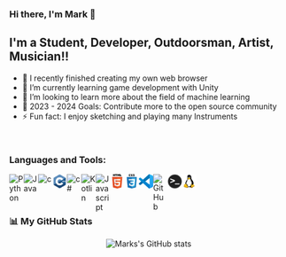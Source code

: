 ### Hi there, I'm Mark 👋


## I'm a Student, Developer, Outdoorsman, Artist, Musician!!

- 🔭 I recently finished creating my own web browser
- 🌱 I’m currently learning game development with Unity
- 📖 I’m looking to learn more about the field of machine learning
- 🥅 2023 - 2024 Goals: Contribute more to the open source community
- ⚡ Fun fact: I enjoy sketching and playing many Instruments

<br />

### Languages and Tools:

<img align="left" alt="Python" width="26px" src="https://cdn.jsdelivr.net/npm/programming-languages-logos/src/python/python.png" />
<img align="left" alt="Java" width="26px" src="https://cdn.jsdelivr.net/npm/programming-languages-logos/src/java/java.png" />
<img align="left" alt="c" width="26px" src="https://github.com/abrahamcalf/programming-languages-logos/blob/master/src/c/c.png?raw=true" />
<img align="left" alt="c++" width="26px" src="https://raw.githubusercontent.com/github/explore/180320cffc25f4ed1bbdfd33d4db3a66eeeeb358/topics/cpp/cpp.png" />
<img align="left" alt="c#" width="26px" src="https://github.com/abrahamcalf/programming-languages-logos/blob/master/src/csharp/csharp.png?raw=true" />
<img align="left" alt="Kotlin" width="26px" src="https://github.com/abrahamcalf/programming-languages-logos/blob/master/src/kotlin/kotlin.png?raw=true" />
<img align="left" alt="Javascript" width="26px" src="https://github.com/abrahamcalf/programming-languages-logos/blob/master/src/javascript/javascript.png?raw=true" />
<img align="left" alt="HTML5" width="26px" src="https://raw.githubusercontent.com/github/explore/80688e429a7d4ef2fca1e82350fe8e3517d3494d/topics/html/html.png" />
<img align="left" alt="CSS3" width="26px" src="https://raw.githubusercontent.com/github/explore/80688e429a7d4ef2fca1e82350fe8e3517d3494d/topics/css/css.png" />
<img align="left" alt="Visual Studio Code" width="26px" src="https://raw.githubusercontent.com/github/explore/80688e429a7d4ef2fca1e82350fe8e3517d3494d/topics/visual-studio-code/visual-studio-code.png" />
<img align="left" alt="GitHub" width="26px" src="https://github.githubassets.com/images/modules/logos_page/GitHub-Mark.png" />
<img align="left" alt="Terminal" width="26px" src="https://raw.githubusercontent.com/github/explore/80688e429a7d4ef2fca1e82350fe8e3517d3494d/topics/terminal/terminal.png" />
<img align="left" alt="Linux" width="26px" src="https://raw.githubusercontent.com/github/explore/80688e429a7d4ef2fca1e82350fe8e3517d3494d/topics/linux/linux.png" />

<br />
<br />
<br />


### 📊 My GitHub Stats

<p align="center"> <img src="https://github-readme-stats.vercel.app/api?username=MJ-BUC&show_icons=true&theme=gotham" alt="Marks's GitHub stats" />
